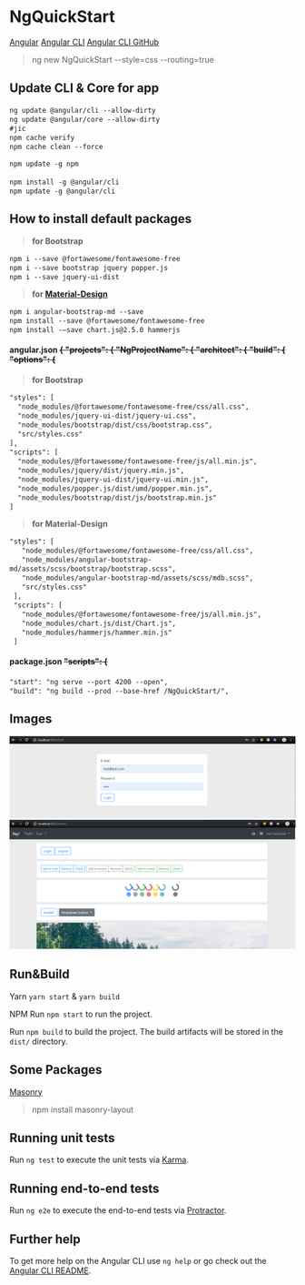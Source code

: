 
# NgQuickStart

[Angular](https://angular.io/guide/quickstart) [Angular CLI](https://cli.angular.io/) [Angular CLI GitHub](https://github.com/angular/angular-cli) 
			 
> ng new NgQuickStart --style=css --routing=true

## Update CLI & Core for app
```
ng update @angular/cli --allow-dirty
ng update @angular/core --allow-dirty
#jic
npm cache verify 
npm cache clean --force
``` 
```
npm update -g npm 

npm install -g @angular/cli
npm update -g @angular/cli
``` 
## How to install default packages 
>**for Bootstrap**
```
npm i --save @fortawesome/fontawesome-free 
npm i --save bootstrap jquery popper.js
npm i --save jquery-ui-dist
``` 
>**for [Material-Design](https://github.com/mdbootstrap/Angular-Bootstrap-with-Material-Design#demo)** 
```
npm i angular-bootstrap-md --save
npm install --save @fortawesome/fontawesome-free
npm install -–save chart.js@2.5.0 hammerjs
```   
#### angular.json ~~{ "projects": { "NgProjectName": { "architect": { "build": { "options": {~~
> **for Bootstrap**
```
"styles": [
  "node_modules/@fortawesome/fontawesome-free/css/all.css",
  "node_modules/jquery-ui-dist/jquery-ui.css",
  "node_modules/bootstrap/dist/css/bootstrap.css",
  "src/styles.css"
],
"scripts": [
  "node_modules/@fortawesome/fontawesome-free/js/all.min.js",
  "node_modules/jquery/dist/jquery.min.js",
  "node_modules/jquery-ui-dist/jquery-ui.min.js",
  "node_modules/popper.js/dist/umd/popper.min.js",
  "node_modules/bootstrap/dist/js/bootstrap.min.js"
]
``` 
> **for Material-Design**
``` 
"styles": [
   "node_modules/@fortawesome/fontawesome-free/css/all.css",
   "node_modules/angular-bootstrap-md/assets/scss/bootstrap/bootstrap.scss",
   "node_modules/angular-bootstrap-md/assets/scss/mdb.scss",
   "src/styles.css"
 ],
 "scripts": [
   "node_modules/@fortawesome/fontawesome-free/js/all.min.js",
   "node_modules/chart.js/dist/Chart.js",
   "node_modules/hammerjs/hammer.min.js"
 ]
```  
#### package.json ~~"scripts": {~~
```
"start": "ng serve --port 4200 --open",
"build": "ng build --prod --base-href /NgQuickStart/",
```  

## Images
![Auth](./Auth.png)
![Home](./Home.png)

## Run&Build

Yarn `yarn start` & `yarn build`

NPM Run `npm start` to run the project.

Run `npm build` to build the project.
The build artifacts will be stored in the `dist/` directory.  

## Some Packages

[Masonry](https://masonry.desandro.com/#package-managers)
     
>npm install masonry-layout

## Running unit tests

Run `ng test` to execute the unit tests via [Karma](https://karma-runner.github.io). 

## Running end-to-end tests

Run `ng e2e` to execute the end-to-end tests via [Protractor](http://www.protractortest.org/).

## Further help

To get more help on the Angular CLI use `ng help` or go check out the [Angular CLI README](https://github.com/angular/angular-cli/blob/master/README.md).
